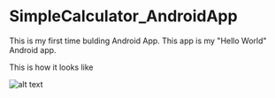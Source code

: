 # SimpleCalculator_AndroidApp

This is my first time bulding Android App. This app is my "Hello World" Android app.

This is how it looks like

![alt text](https://github.com/leminhviett/SimpleCalculator_AndroidApp/blob/master/screenshot.jpg)
